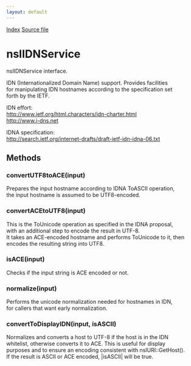 ```yaml
---
layout: default
---
```

<div id='links'><a href="../index.html">Index</a>
<a href="http://dxr.mozilla.org/mozilla-central/source/netwerk/dns/nsIIDNService.idl">Source file</a>
</div>

# nsIIDNService #
  
nsIIDNService interface.  
  
IDN (Internationalized Domain Name) support. Provides facilities  
for manipulating IDN hostnames according to the specification set  
forth by the IETF.  
  
IDN effort:  
http://www.ietf.org/html.characters/idn-charter.html  
http://www.i-dns.net  
  
IDNA specification:  
http://search.ietf.org/internet-drafts/draft-ietf-idn-idna-06.txt  
  

## Methods ##

### convertUTF8toACE(input) ###
  
Prepares the input hostname according to IDNA ToASCII operation,  
the input hostname is assumed to be UTF8-encoded.  
  

### convertACEtoUTF8(input) ###
  
This is the ToUnicode operation as specified in the IDNA proposal,  
with an additional step to encode the result in UTF-8.  
It takes an ACE-encoded hostname and performs ToUnicode to it, then  
encodes the resulting string into UTF8.  
  

### isACE(input) ###
  
Checks if the input string is ACE encoded or not.  
  

### normalize(input) ###
  
Performs the unicode normalization needed for hostnames in IDN,  
for callers that want early normalization.  
  

### convertToDisplayIDN(input, isASCII) ###
  
Normalizes and converts a host to UTF-8 if the host is in the IDN  
whitelist, otherwise converts it to ACE. This is useful for display  
purposes and to ensure an encoding consistent with nsIURI::GetHost().  
If the result is ASCII or ACE encoded, |isASCII| will be true.  
  
